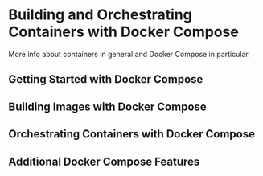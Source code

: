 # Building and Orchestrating Containers with Docker Compose

More info about containers in general and Docker Compose in particular.

## Getting Started with Docker Compose



## Building Images with Docker Compose

## Orchestrating Containers with Docker Compose

## Additional Docker Compose Features
